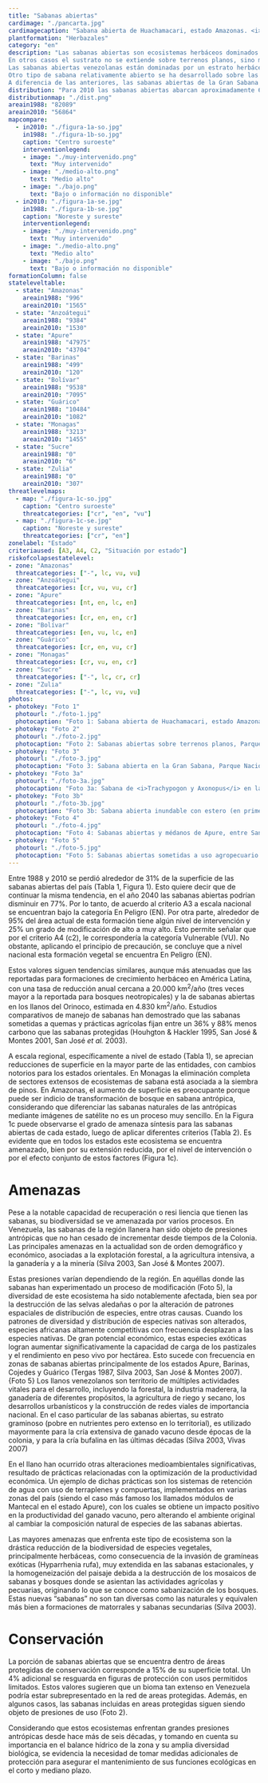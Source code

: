 ```yaml
---
title: "Sabanas abiertas"
cardimage: "./pancarta.jpg"
cardimagecaption: "Sabana abierta de Huachamacari, estado Amazonas. <i>Leonardo Ruiz-Díaz</i>"
plantformation: "Herbazales"
category: "en"
description: "Las sabanas abiertas son ecosistemas herbáceos dominados por gramíneas tropicales, adaptadas al alto régimen de temperatura anual mediante la utilización del metabolismo fotosintético C4. En su gran mayoría crecen en las tierras bajas entre 0 a 500 m (Foto 1), donde predomina un clima biestacional, con una temperatura media anual mayor a los 24ºC y un régimen pluviométrico que oscila entre 800 y 1.800 mm anuales, que determina la alternancia de dos períodos contrastantes: uno de sequía, de diciembre a mayo, y el otro de lluvias, de mayo a finales de noviembre (Arismendi 2007, Huber 2007). Estos tipos de sabana abierta ocupan terrenos con una topografía plana o muy plana (Foto 2) y con suelos aluviales ácidos que se caracterizan por tener niveles de nutrientes bajos o medianos (oligotróficos o distróficos). Los suelos están sujetos a períodos de inundaciones más o menos prolongadas y de profundidad variable, causadas por el desborde de los ríos y cursos de agua o por abundancia de lluvia durante la estación pluvial. El régimen de inundación de estas sabanas puede ser considerado como el principal factor responsable de la ausencia de elementos leñosos en estos ecosistemas. <br><br>
En otros casos el sustrato no se extiende sobre terrenos planos, sino más bien en superficies ligeramente inclinadas (sabanas orientales) u onduladas (Gran Sabana), donde no se presenta inundación. Sin embargo, allí también predomina el aspecto abierto, herbáceo y los elementos leñosos, de presentarse, están completamente sumergidos en la matriz graminosa.<br><br>
Las sabanas abiertas venezolanas están dominadas por un estrato herbáceo generalmente denso conformado principalmente por gramíneas macollantes. En las zonas inundables del suroeste de los llanos predominan sobre suelos oligotróficos las especies <i>Leersia hexandra, Paspalum fasciculatum</i> y <i>Paratheria prostrata</i>, ocupando nichos específicos en estas sabanas como los bancos, bajíos y esteros (Ramia 1967). Sobre suelos distróficos se observa una dominancia de <i>Trachypogon spicatus</i> (paja saeta), acompañada por especies de otros géneros de gramíneas, como <i>Axonopus, Panicum</i> y <i>Paspalum</i>, además de hierbas y sufrútices de varias familias entre las que se cuentan Cyperaceae, Rubiaceae, Asteraceae, Polygalaceae, Convolvulaceae, Malvaceae y Turneraceae. En las sabanas abiertas de los llanos del Orinoco se reporta una diversidad vegetal cercana a las 164 especies. De acuerdo a la morfoecología y a la fenodinámica de la flora de las sabanas, éstas son muy características y variadas, combinando una alta diversidad de estrategias y formas de vida donde se encuentran gramíneas en macolla, metabolismo fotosintético C4, y crecimiento todo el año pero con período de semirreposo en sequía, entre otros sistemas (Sarmiento & Monasterio 1983, Huber 2007, San José & Montes 2007).<br><br>
Otro tipo de sabana relativamente abierto se ha desarrollado sobre las “mesas” terciarias del estado Monagas. Su flora y vegetación fueron estudiadas intensamente por Pittier y Tamayo, durante los años 30 y 40 del siglo pasado. En general son sabanas ralas a muy ralas, también dominadas por los géneros <i>Trachypogon, Axonopus</i> y <i>Panicum</i>, y mezcladas con pocos elementos herbáceos (Rubiaceae, Amaranthaceae) y leñosos (<i>Psidium, Byrsonima</i>) (Duno de Stefano <i>et al.</i> 2007).<br><br>
A diferencia de las anteriores, las sabanas abiertas de la Gran Sabana (Foto 3, Foto 3a) no pertenecen al tipo de sabana macrotérmicas, ya que se desarrollan en una altiplanicie inclinada desde 1.450 m en el norte y 700 m en el sur, en la frontera con Brasil, donde este tipo de vegetación continúa extensamente hasta las planicies del alto río Branco y del Rupununi en Guyana. Son sabanas menos diversificadas en su estrato herbáceo: predominan apenas dos gramíneas macollantes, <i>Trachypogon spicatus</i> y <i>Axonopus anceps</i>, las cuales se extienden como alfombras por grandes extensiones del terreno ondulado y hasta fuertemente inclinado de este sector guayanés. Los arbustos son muy escasos, pero en ciertas áreas se observan numerosos montículos termitarios que confieren un aspecto muy peculiar al paisaje."
distribution: "Para 2010 las sabanas abiertas abarcan aproximadamente 6% de la superficie de Venezuela (Figura 1, Tabla 1). Se encuentran distribuidas en tres grandes núcleos: 1) en Apure (Foto 3b, Foto 4), Barinas y sur de Guárico, 2) en Anzoátegui y Monagas, y 3) en la Gran Sabana, estado Bolívar (Foto 3, Foto 3a). De estos tres núcleos, las sabanas de Apure y Barinas son inundables. También existen pequeñas áreas de sabana en la cuenca del lago de Maracaibo, en las faldas de la serranía del Interior (cordillera de la Costa) y en el piedemonte norte de la cordillera Oriental, las cuales, por su proximidad a áreas de mayor ocupación humana, experimentan una presión mayor y algunas de ellas son consideradas de origen antrópico. Otras áreas, todavía más reducidas, se encuentran en la región montañosa del sur del estado Mérida (Silva 2003). Adicionalmente en el país, existen otros pequeños fragmentos de sabana de difícil detección a la escala de este trabajo (Huber & Oliveira-Miranda 2010, Figura 8)."
distributionmap: "./dist.png"
areain1988: "82089"
areain2010: "56864"
mapcompare:
  - in2010: "./figura-1a-so.jpg"
    in1988: "./figura-1b-so.jpg"
    caption: "Centro suroeste"
    interventionlegend:
    - image: "./muy-intervenido.png"
      text: "Muy intervenido"
    - image: "./medio-alto.png"
      text: "Medio alto"
    - image: "./bajo.png"
      text: "Bajo o información no disponible"
  - in2010: "./figura-1a-se.jpg"
    in1988: "./figura-1b-se.jpg"
    caption: "Noreste y sureste"
    interventionlegend:
    - image: "./muy-intervenido.png"
      text: "Muy intervenido"
    - image: "./medio-alto.png"
      text: "Medio alto"
    - image: "./bajo.png"
      text: "Bajo o información no disponible"
formationColumn: false
stateleveltable:
  - state: "Amazonas"
    areain1988: "996"
    areain2010: "1565"
  - state: "Anzoátegui"
    areain1988: "9384"
    areain2010: "1530"
  - state: "Apure"
    areain1988: "47975"
    areain2010: "43704"
  - state: "Barinas"
    areain1988: "499"
    areain2010: "120"
  - state: "Bolívar"
    areain1988: "9538"
    areain2010: "7095"
  - state: "Guárico"
    areain1988: "10484"
    areain2010: "1082"
  - state: "Monagas"
    areain1988: "3213"
    areain2010: "1455"
  - state: "Sucre"
    areain1988: "0"
    areain2010: "6"
  - state: "Zulia"
    areain1988: "0"
    areain2010: "307"
threatlevelmaps:
  - map: "./figura-1c-so.jpg"
    caption: "Centro suroeste"
    threatcategories: ["cr", "en", "vu"]
  - map: "./figura-1c-se.jpg"
    caption: "Noreste y sureste"
    threatcategories: ["cr", "en"]
zonelabel: "Estado"
criteriaused: [A3, A4, C2, "Situación por estado"]
riskofcolapsestatelevel:
- zone: "Amazonas"
  threatcategories: ["-", lc, vu, vu]
- zone: "Anzoátegui"
  threatcategories: [cr, vu, vu, cr]
- zone: "Apure"
  threatcategories: [nt, en, lc, en]
- zone: "Barinas"
  threatcategories: [cr, en, en, cr]
- zone: "Bolívar"
  threatcategories: [en, vu, lc, en]
- zone: "Guárico"
  threatcategories: [cr, en, vu, cr]
- zone: "Monagas"
  threatcategories: [cr, vu, en, cr]
- zone: "Sucre"
  threatcategories: ["-", lc, cr, cr]
- zone: "Zulia"
  threatcategories: ["-", lc, vu, vu]
photos:
- photokey: "Foto 1"
  photourl: "./foto-1.jpg"
  photocaption: "Foto 1: Sabana abierta de Huachamacari, estado Amazonas. <i>Leonardo Ruiz-Díaz</i>"
- photokey: "Foto 2"
  photourl: "./foto-2.jpg"
  photocaption: "Foto 2: Sabanas abiertas sobre terrenos planos, Parque Nacional Aguaro-Guariquito, estado Apure. <i>César Molina</i>"
- photokey: "Foto 3"
  photourl: "./foto-3.jpg"
  photocaption: "Foto 3: Sabana abierta en la Gran Sabana, Parque Nacional Canaima, estado Bolívar. <i>Otto Huber</i>"
- photokey: "Foto 3a"
  photourl: "./foto-3a.jpg"
  photocaption: "Foto 3a: Sabana de <i>Trachypogon y Axonopus</i> en la Gran Sabana, Parque Nacional Canaima, estado Bolívar. <i>Otto Huber</i>"
- photokey: "Foto 3b"
  photourl: "./foto-3b.jpg"
  photocaption: "Foto 3b: Sabana abierta inundable con estero (en primer plano), bajío y banco (al fondo), estado Apure. <i>César Molina</i>"
- photokey: "Foto 4"
  photourl: "./foto-4.jpg"
  photocaption: "Foto 4: Sabanas abiertas y médanos de Apure, entre San José de Payara y Cinaruco, estado Apure. <i>Giuseppe Colonnello</i>"
- photokey: "Foto 5"
  photourl: "./foto-5.jpg"
  photocaption: "Foto 5: Sabanas abiertas sometidas a uso agropecuario y petrolero, estado Anzoátegui. <i>Mariana Hernández-Montilla</i>"
---
```

Entre 1988 y 2010 se perdió alrededor de 31% de la superficie de las sabanas abiertas del país (Tabla 1, Figura 1). Esto quiere decir que de continuar la misma tendencia, en el año 2040 las sabanas abiertas podrían disminuir en 77%. Por lo tanto, de acuerdo al criterio A3 a escala nacional se encuentran bajo la categoría En Peligro (EN). Por otra parte, alrededor de 95% del área actual de esta formación tiene algún nivel de intervención y 25% un grado de modificación de alto a muy alto. Esto permite señalar que por el criterio A4 (c2), le correspondería la categoría Vulnerable (VU). No obstante, aplicando el principio de precaución, se concluye que a nivel nacional esta formación vegetal se encuentra En Peligro (EN).

Estos valores siguen tendencias similares, aunque más atenuadas que las reportadas para formaciones de crecimiento herbáceo en América Latina, con una tasa de reducción anual cercana a 20.000 km<sup>2</sup>/año (tres veces mayor a la reportada para bosques neotropicales) y la de sabanas abiertas en los llanos del Orinoco, estimada en 4.830 km<sup>2</sup>/año. Estudios comparativos de manejo de sabanas han demostrado que las sabanas sometidas a quemas y prácticas agrícolas fijan entre un 36% y 88% menos carbono que las sabanas protegidas (Houhgton & Hackler 1995, San José & Montes 2001, San José *et al.* 2003).

A escala regional, específicamente a nivel de estado (Tabla 1), se aprecian reducciones de superficie en la mayor parte de las entidades, con cambios notorios para los estados orientales. En Monagas la eliminación completa de sectores extensos de ecosistemas de sabana está asociada a la siembra de pinos. En Amazonas, el aumento de superficie es preocupante porque puede ser indicio de transformación de bosque en sabana antrópica, considerando que diferenciar las sabanas naturales de las antrópicas mediante imágenes de satélite no es un proceso muy sencillo. En la Figura 1c puede observarse el grado de amenaza síntesis para las sabanas abiertas de cada estado, luego de aplicar diferentes criterios (Tabla 2). Es evidente que en todos los estados este ecosistema se encuentra amenazado, bien por su extensión reducida, por el nivel de intervención o por el efecto conjunto de estos factores (Figura 1c).

# Amenazas

Pese a la notable capacidad de recuperación o resi liencia que tienen las sabanas, su biodiversidad se ve amenazada por varios procesos. En Venezuela, las sabanas de la región llanera han sido objeto de presiones antrópicas que no han cesado de incrementar desde tiempos de la Colonia. Las principales amenazas en la actualidad son de orden demográfico y económico, asociadas a la explotación forestal, a la agricultura intensiva, a la ganadería y a la minería (Silva 2003, San José & Montes 2007).

Estas presiones varían dependiendo de la región. En aquéllas donde las sabanas han experimentado un proceso de modificación (Foto 5), la diversidad de este ecosistema ha sido notablemente afectada, bien sea por la destrucción de las selvas aledañas o por la alteración de patrones espaciales de distribución de especies, entre otras causas. Cuando los patrones de diversidad y distribución de especies nativas son alterados, especies africanas altamente competitivas con frecuencia desplazan a las especies nativas. De gran potencial económico, estas especies exóticas logran aumentar significativamente la capacidad de carga de los pastizales y el rendimiento en peso vivo por hectárea. Esto sucede con frecuencia en zonas de sabanas abiertas principalmente de los estados Apure, Barinas, Cojedes y Guárico (Tergas 1987, Silva 2003, San José & Montes 2007).
{Foto 5}
Los llanos venezolanos son territorio de múltiples actividades vitales para el desarrollo, incluyendo la forestal, la industria maderera, la ganadería de diferentes propósitos, la agricultura de riego y secano, los desarrollos urbanísticos y la construcción de redes viales de importancia nacional. En el caso particular de las sabanas abiertas, su estrato graminoso (pobre en nutrientes pero extenso en lo territorial), es utilizado mayormente para la cría extensiva de ganado vacuno desde épocas de la colonia, y para la cría bufalina en las últimas décadas (Silva 2003, Vivas 2007)

En el llano han ocurrido otras alteraciones medioambientales significativas, resultado de prácticas relacionadas con la optimización de la productividad económica. Un ejemplo de dichas prácticas son los sistemas de retención de agua con uso de terraplenes y compuertas, implementados en varias zonas del país (siendo el caso más famoso los llamados módulos de Mantecal en el estado Apure), con los cuales se obtiene un impacto positivo en la productividad del ganado vacuno, pero alterando el ambiente original al cambiar la composición natural de especies de las sabanas abiertas.

Las mayores amenazas que enfrenta este tipo de ecosistema son la drástica reducción de la biodiversidad de especies vegetales, principalmente herbáceas, como consecuencia de la invasión de gramíneas exóticas (Hyparrhenia rufa), muy extendida en las sabanas estacionales, y la homogeneización del paisaje debida a la destrucción de los mosaicos de sabanas y bosques donde se asientan las actividades agrícolas y pecuarias, originando lo que se conoce como sabanización de los bosques. Estas nuevas “sabanas” no son tan diversas como las naturales y equivalen más bien a formaciones de matorrales y sabanas secundarias (Silva 2003).

# Conservación

La porción de sabanas abiertas que se encuentra dentro de áreas protegidas de conservación corresponde a 15% de su superficie total. Un 4% adicional se resguarda en figuras de protección con usos permitidos limitados. Estos valores sugieren que un bioma tan extenso en Venezuela podría estar subrepresentado en la red de areas protegidas. Además, en algunos casos, las sabanas incluidas en areas protegidas siguen siendo objeto de presiones de uso (Foto 2).

Considerando que estos ecosistemas enfrentan grandes presiones antrópicas desde hace más de seis décadas, y tomando en cuenta su importancia en el balance hídrico de la zona y su amplia diversidad biológica, se evidencia la necesidad de tomar medidas adicionales de protección para asegurar el mantenimiento de sus funciones ecológicas en el corto y mediano plazo.
